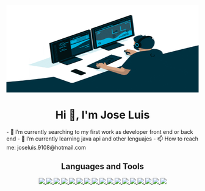 <div align="center"><img src="/src/developer.gif" width="600px" height="230px" /></div>
<h1 align="center">Hi 👋,  I'm Jose Luis</h1>
- 🔭 I’m currently searching to my first work as developer front end or back end
- 🌱 I’m currently learning java api and other lenguajes
- 📫 How to reach me: joseluis.9108@hotmail.com

<section align="center">
  <h2> Languages and Tools </h2>
<p align="center">
    <a href="#" target="_blank"> <img src="https://img.shields.io/badge/OS-Linux-informational?style=flat&logo=linux&logoColor=white&color=2bbc8a"/> </a>
    <a href="#"> <img src="https://img.shields.io/badge/OS-Windows-informational?style=flat&logo=windows&logoColor=white&color=2bbc8a"/> </a>
    <a href="#"> <img src="https://img.shields.io/badge/Code-Python-informational?style=flat&logo=python&logoColor=white&color=2bbc8a"/> </a>
    <a href="#"> <img src="https://img.shields.io/badge/Code-JavaScript-informational?style=flat&logo=javascript&logoColor=white&color=2bbc8a"/> </a>
    <a href="#"> <img src="https://img.shields.io/badge/Code-C-informational?style=flat&logo=c&logoColor=white&color=2bbc8a"/> </a>
    <a href="#"> <img src="https://img.shields.io/badge/Code-C++-informational?style=flat&logo=c++&logoColor=white&color=2bbc8a"/> </a>
    <a href="#"> <img src="https://img.shields.io/badge/Code-Java-informational?style=flat&logo=java&logoColor=white&color=2bbc8a"/> </a>
    <a href="#"> <img src="https://img.shields.io/badge/Code-Spring-informational?style=flat&logo=spring&logoColor=white&color=2bbc8a"/> </a>
    <a href="#"> <img src="https://img.shields.io/badge/Code-PHP-informational?style=flat&logo=PHP&logoColor=white&color=2bbc8a"/> </a>
    <a href="#"> <img src="https://img.shields.io/badge/Code-HTML5-informational?style=flat&logo=html5&logoColor=white&color=2bbc8a"/> </a>
    <a href="#"> <img src="https://img.shields.io/badge/Code-Bootstrap-informational?style=flat&logo=bootstrap&logoColor=white&color=2bbc8a"/> </a>
    <a href="#"> <img src="https://img.shields.io/badge/Code-React-informational?style=flat&logo=react&logoColor=white&color=2bbc8a"/> </a>
    <a href="#"> <img src="https://img.shields.io/badge/Shell-Bash-informational?style=flat&logo=gnu-bash&logoColor=white&color=2bbc8a"/> </a>
    <a href="#"> <img src="https://img.shields.io/badge/Tools-Docker-informational?style=flat&logo=docker&logoColor=white&color=2bbc8a"/> </a>
    <a href="#"> <img src="https://img.shields.io/badge/Tools-Git-informational?style=flat&logo=git&logoColor=white&color=2bbc8a"/> </a>
    <a href="#"> <img src="https://img.shields.io/badge/Tools-GitHub-informational?style=flat&logo=github&logoColor=white&color=2bbc8a"/> </a>
    <a href="#"> <img src="https://img.shields.io/badge/Tools-GitLab-informational?style=flat&logo=gitlab&logoColor=white&color=2bbc8a"/> </a>   
</p>
</section>
<section align="center">
<!-- <h2 > GitHub Stats</h2> -->

</section>
<!--
**joseluisx10/joseluisx10** is a ✨ _special_ ✨ repository because its `README.md` (this file) appears on your GitHub profile.

Here are some ideas to get you started:

- 🔭 I’m currently searching to my first work as developer front end
- 🌱 I’m currently learning java api and other lenguajes
- 👯 I’m looking to collaborate on ...
- 🤔 I’m looking for help with ...
- 💬 Ask me about ...
- 📫 How to reach me: joseluis.9108@hotmail.com
- 😄 Pronouns: ...
- ⚡ Fun fact: ...
<!--
